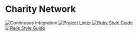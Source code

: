 # Charity Network

![Continuous Integration](https://github.com/appalachio/CharityNetwork/actions/workflows/ci.yml/badge.svg?branch=main)
[![Project Linter](https://img.shields.io/badge/code_linter-rubocop-brightgreen.svg)](https://github.com/rubocop/rubocop)
[![Ruby Style Guide](https://img.shields.io/badge/code_style-ruby-brightgreen.svg)](https://rubystyle.guide)
[![Rails Style Guide](https://img.shields.io/badge/code_style-rails-brightgreen.svg)](https://rails.rubystyle.guide)

